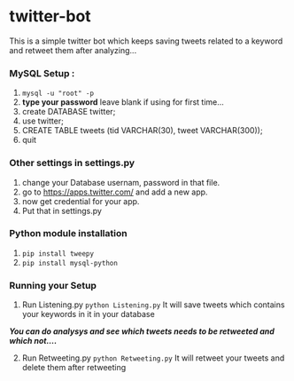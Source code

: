 # twitter-bot
This is a simple twitter bot which keeps saving tweets related to a keyword and retweet them after analyzing...

### MySQL Setup :
1) ```mysql -u "root" -p```
2) **type your password** leave blank if using for first time...
3) create DATABASE twitter;
4) use twitter;
5) CREATE TABLE tweets (tid VARCHAR(30), tweet VARCHAR(300));
6) quit

### Other settings in settings.py
1) change your Database usernam, password in that file.
2) go to https://apps.twitter.com/ and add a new app.
3) now get credential for your app.
4) Put that in settings.py

### Python module installation
1) ```pip install tweepy```
2) ```pip install mysql-python```

### Running your Setup
1) Run Listening.py
```python Listening.py```
It will save tweets which contains your keywords in it in your database

***You can do analysys and see which tweets needs to be retweeted and which not....***

2) Run Retweeting.py
```python Retweeting.py```
It will retweet your tweets and delete them after retweeting
